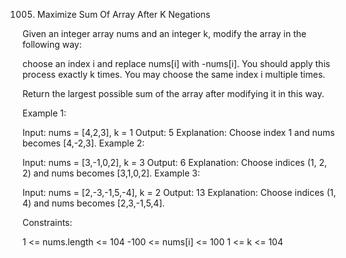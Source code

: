 1005. Maximize Sum Of Array After K Negations

Given an integer array nums and an integer k, modify the array in the following way:

choose an index i and replace nums[i] with -nums[i].
You should apply this process exactly k times. You may choose the same index i multiple times.

Return the largest possible sum of the array after modifying it in this way.

Example 1:

Input: nums = [4,2,3], k = 1
Output: 5
Explanation: Choose index 1 and nums becomes [4,-2,3].
Example 2:

Input: nums = [3,-1,0,2], k = 3
Output: 6
Explanation: Choose indices (1, 2, 2) and nums becomes [3,1,0,2].
Example 3:

Input: nums = [2,-3,-1,5,-4], k = 2
Output: 13
Explanation: Choose indices (1, 4) and nums becomes [2,3,-1,5,4].

Constraints:

1 <= nums.length <= 104
-100 <= nums[i] <= 100
1 <= k <= 104
